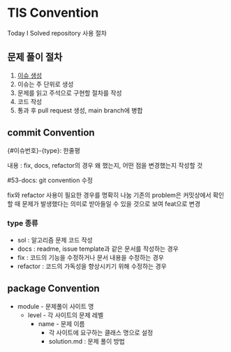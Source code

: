 # TIS Convention
Today I Solved repository 사용 절차

## 문제 풀이 절차
1. [이슈 생성](https://github.com/yj178/TIS/blob/main/.github/ISSUE_TEMPLATE/a-problem-i-will-solve-today-.md)
2. 이슈는 주 단위로 생성
3. 문제를 읽고 주석으로 구현할 절차를 작성
4. 코드 작성
5. 통과 후 pull request 생성, main branch에 병합

## commit Convention
{#이슈번호}-{type}: 한줄평 

내용 : fix, docs, refactor의 경우 왜 했는지, 어떤 점을 변경했는지 작성할 것

#53-docs: git convention 수정

fix와 refactor 사용이 필요한 경우를 명확히 나눔
기존의 problem은 커밋상에서 확인할 때 문제가 발생했다는 의미로 받아들일 수 있을 것으로 보여 feat으로 변경


### type 종류
* sol : 알고리즘 문제 코드 작성
* docs : readme, issue template과 같은 문서를 작성하는 경우
* fix : 코드의 기능을 수정하거나 문서 내용을 수정하는 경우
* refactor : 코드의 가독성을 향상시키기 위해 수정하는 경우

## package Convention
* module - 문제풀이 사이트 명
  * level - 각 사이트의 문제 레벨
    * name - 문제 이름
      * 각 사이트에 요구하는 클래스 명으로 설정
      * solution.md : 문제 풀이 방법

